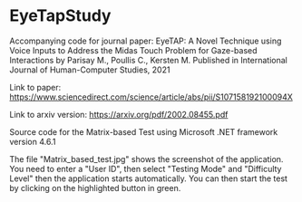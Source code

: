 # EyeTapStudy
Accompanying code for journal paper: EyeTAP: A Novel Technique using Voice Inputs to Address the Midas Touch Problem for Gaze-based Interactions by Parisay M., Poullis C., Kersten M. Published in International Journal of Human-Computer Studies, 2021

Link to paper: https://www.sciencedirect.com/science/article/abs/pii/S107158192100094X

Link to arxiv version: https://arxiv.org/pdf/2002.08455.pdf

Source code for the Matrix-based Test using Microsoft .NET framework version 4.6.1

The file "Matrix_based_test.jpg" shows the screenshot of the application. You need to enter a "User ID", then select "Testing Mode" and "Difficulty Level" then the application starts automatically. You can then start the test by clicking on the highlighted button in green.

